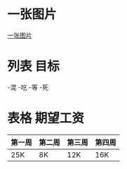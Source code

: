 # 一张图片
[一张图片](https://gw.alipayobjects.com/zos/rmsportal/KDpgvguMpGfqaHPjicRK.svg)

# 列表 目标
-混
-吃
-等
-死
# 表格 期望工资
|第一周|第二周|第三周|第四周|
|-|-|-|-|
|25K|8K|12K|16K|